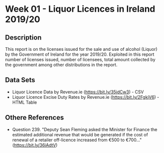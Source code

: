 # Week 01 - Liquor Licences in Ireland 2019/20
## Description
This report is on the licenses issued for the sale and use of alcohol (Liquor) by the Government of Ireland for the year 2019/20. Exploited in this report number of licenses issued, number of licensees, total amount collected by the government among other distributions in the report.

## Data Sets
- Liquor Licence Data by Revenue.ie (https://bit.ly/35jdCw3) - CSV
- Liquor Licence Excise Duty Rates by Revenue.ie (https://bit.ly/2FgkjV6) - HTML Table

## Othere References
- Question 239. "Deputy Sean Fleming asked the Minister for Finance the estimated additional revenue that would be generated if the cost of renewal of a retailer off-licence increased from €500 to €700..." (https://bit.ly/36iAdtV)
